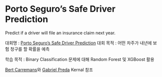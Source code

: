 # Porto Seguro’s Safe Driver Prediction
Predict if a driver will file an insurance claim next year.

대회명 : [Porto Seguro’s Safe Driver Prediction](https://www.kaggle.com/c/porto-seguro-safe-driver-prediction/overview)
대회 목적 : 어떤 차주가 내년에 보험 청구를 할 확률을 예측

학습 목적 : Binary Classification 문제에 대해 Random Forest 및 XGBoost 활용 

[Bert Carremans](https://www.kaggle.com/bertcarremans/data-preparation-exploration)와 [Gabriel Preda](https://www.kaggle.com/gpreda/porto-seguro-exploratory-analysis-and-prediction) Kernal 참조
